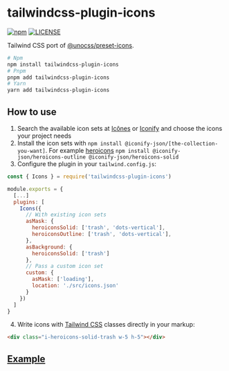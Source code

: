 # tailwindcss-plugin-icons

[![npm](https://badgen.net/npm/v/tailwindcss-plugin-icons)](https://www.npmjs.com/package/tailwindcss-plugin-icons)
[![LICENSE](https://badgen.net/github/license/micromatch/micromatch?color=green)](https://github.com/JensDll/tailwindcss-plugin-icons/blob/main/LICENSE)

Tailwind CSS port of [@unocss/preset-icons](https://github.com/unocss/unocss/tree/main/packages/preset-icons/).

```bash
# Npm
npm install tailwindcss-plugin-icons
# Pnpm
pnpm add tailwindcss-plugin-icons
# Yarn
yarn add tailwindcss-plugin-icons
```

## How to use

1. Search the available icon sets at [Icônes](https://icones.js.org/collection/all?s=) or [Iconify](https://icon-sets.iconify.design/) and choose the icons your project needs
2. Install the icon sets with `npm install @iconify-json/[the-collection-you-want]`. For example [heroicons](https://heroicons.com/) `npm install @iconify-json/heroicons-outline @iconify-json/heroicons-solid`
3. Configure the plugin in your `tailwind.config.js`:

```js
const { Icons } = require('tailwindcss-plugin-icons')

module.exports = {
  [...]
  plugins: [
    Icons({
      // With existing icon sets
      asMask: {
        heroiconsSolid: ['trash', 'dots-vertical'],
        heroiconsOutline: ['trash', 'dots-vertical'],
      },
      asBackground: {
        heroiconsSolid: ['trash']
      },
      // Pass a custom icon set
      custom: {
        asMask: ['loading'],
        location: './src/icons.json'
      }
    })
  ]
}
```

4. Write icons with [Tailwind CSS](https://tailwindcss.com/docs/installation) classes directly in your markup:

```html
<div class="i-heroicons-solid-trash w-5 h-5"></div>
```

## [Example](https://stackblitz.com/github/JensDll/tailwindcss-plugin-icons/tree/main/playground/vue?file=tailwind.config.js)
